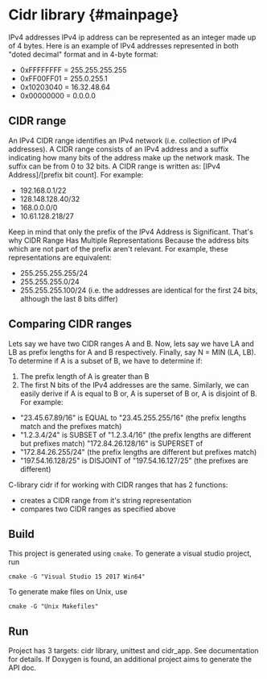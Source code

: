 Cidr library                         {#mainpage}
============

IPv4 addresses
IPv4 ip address can be represented as an integer made up of 4 bytes. Here is an example of IPv4 addresses represented in both "doted decimal" format and in 4-byte format:
- 0xFFFFFFFF = 255.255.255.255
- 0xFF00FF01 = 255.0.255.1
- 0x10203040 = 16.32.48.64
- 0x00000000 = 0.0.0.0
 
CIDR range
-------------

An IPv4 CIDR range identifies an IPv4 network (i.e. collection of IPv4 addresses). A CIDR range consists of an IPv4 address and a 
suffix indicating how many bits of the address make up the network mask. The suffix can be from 0 to 32 bits. A CIDR range is written as: [IPv4 Address]/[prefix bit count]. For example:
- 192.168.0.1/22
- 128.148.128.40/32
- 168.0.0.0/0
- 10.61.128.218/27
 
Keep in mind that only the prefix of the IPv4 Address is Significant. That's why CIDR Range Has Multiple Representations Because the address bits which are not part of the prefix aren't relevant. For example, these representations are equivalent:
- 255.255.255.255/24
- 255.255.255.0/24
- 255.255.255.100/24
(i.e. the addresses are identical for the first 24 bits, although the last 8 bits differ)
 
Comparing CIDR ranges
-------------

Lets say we have two CIDR ranges A and B. Now, lets say we have LA and LB as prefix lengths for A and B respectively. Finally, say N = MIN (LA, LB). To determine if A is a subset of B, we have to determine if:
1. The prefix length of A is greater than B
2. The first N bits of the IPv4 addresses are the same. Similarly, we can easily derive if A is equal to B or, A is superset of B or, A is disjoint of B.
For example:
- "23.45.67.89/16" is EQUAL to "23.45.255.255/16" (the prefix lengths match and the prefixes match)
- "1.2.3.4/24" is SUBSET of "1.2.3.4/16" (the prefix lengths are different but prefixes match) "172.84.26.128/16" is SUPERSET of
- "172.84.26.255/24" (the prefix lengths are different but prefixes match)
- "197.54.16.128/25" is DISJOINT of "197.54.16.127/25" (the prefixes are different)
 
C-library cidr if for working with CIDR ranges that has 2 functions:
- creates a CIDR range from it's string representation
- compares two CIDR ranges as specified above

Build
-------------

This project is generated using `cmake`. To generate a visual studio project, run
```
cmake -G "Visual Studio 15 2017 Win64"
```
To generate make files on Unix, use
```
cmake -G "Unix Makefiles"
```


Run
-------------

Project has 3 targets: cidr library, unittest and cidr_app. See documentation for details.
If Doxygen is found, an additional project aims to generate the API doc.
